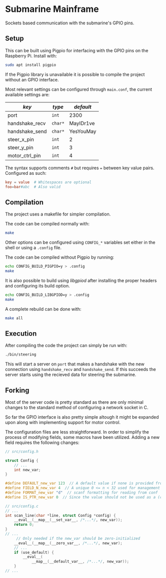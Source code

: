 # Submarine Mainframe

Sockets based communication with the submarine's GPIO pins.

## Setup

This can be built using Pigpio for interfacing with the GPIO pins on the
Raspberry Pi. Install with:

```bash
sudo apt install pigpio
```

If the Pigpio library is unavailable it is possible to compile the project
without an GPIO interface.

Most relevant settings can be configured through `main.conf`, the current
available settings are:

| *key*          | *type*  | *default* |
| -------------- | ------- | --------- |
| port           | `int`   | 2300      |
| handshake_recv | `char*` | MayIDr1ve |
| handshake_send | `char*` | YesYouMay |
| steer_x_pin    | `int`   | 2         |
| steer_y_pin    | `int`   | 3         |
| motor_ctrl_pin | `int`   | 4         |

The syntax supports comments `#` but requires `=` between key value pairs.
Configured as such:

```conf
key = value  # Whitespaces are optional
foo=bar#abc  # Also valid
```

## Compilation

The project uses a makefile for simpler compilation.

The code can be compiled normally with:

```bash
make
```

Other options can be configured using `CONFIG_*` variables set either in the
shell or using a `.config` file.

The code can be compiled without Pigpio by running:

```bash
echo CONFIG_BUILD_PIGPIO=y > .config
make
```

It is also possible to build using *libgpiod* after installing the proper
headers and configuring its build option.

```bash
echo CONFIG_BUILD_LIBGPIOD=y > .config
make
```

A complete rebuild can be done with:

```bash
make all
```

## Execution

After compiling the code the project can simply be run with:

```bash
./bin/steering
```

This will start a server on `port` that makes a handshake with the new
connection using `handshake_recv` and `handshake_send`. If this succeeds the
server starts using the recieved data for steering the submarine.

## Forking

Most of the server code is pretty standard as there are only minimal changes to
the standard method of configuring a network socket in C.

So far the GPIO interface is also pretty simple altough it might be expanded
upon along with implementing support for motor control.

The configuration files are less straightforward. In order to simplify the
process of modifying fields, some macros have been utilized. Adding a new field
requires the following changes:

```c
// src/config.h

struct Config {
    // ...
    int new_var;
}

#define DEFAULT_new_var 123  // A default value if none is provided from conf
#define FIELD_N_new_var 4  // A unique 0 <= n < 32 used for management
#define FORMAT_new_var "d"  // scanf formatting for reading from conf
#define IS_PTR_new_var 0  // Since the value should not be used as a (char *)
```

```c
// src/config.c
// ...
int scan_line(char *line, struct Config *config) {
    __eval__(__map__(__set_var__, /*...*/, new_var));
    return 0;
}
// ...
     // Only needed if the new_var should be zero-initialized
    __eval__(__map__(__zero_var__, /*...*/, new_var);
    // ...
    if (use_default) {
        __eval__(
            __map__(__default_var__, /*...*/, new_var));
    }
// ...
```
